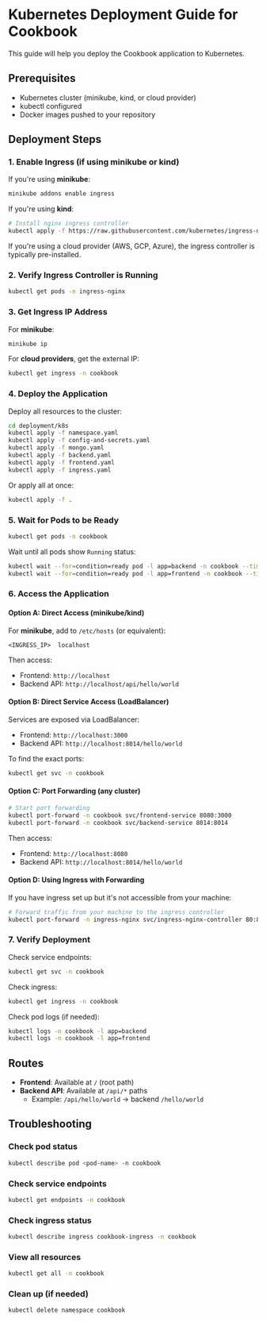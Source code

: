 # Kubernetes Deployment Guide for Cookbook

This guide will help you deploy the Cookbook application to Kubernetes.

## Prerequisites

- Kubernetes cluster (minikube, kind, or cloud provider)
- kubectl configured
- Docker images pushed to your repository

## Deployment Steps

### 1. Enable Ingress (if using minikube or kind)

If you're using **minikube**:
```bash
minikube addons enable ingress
```

If you're using **kind**:
```bash
# Install nginx ingress controller
kubectl apply -f https://raw.githubusercontent.com/kubernetes/ingress-nginx/main/deploy/static/provider/kind/deploy.yaml
```

If you're using a cloud provider (AWS, GCP, Azure), the ingress controller is typically pre-installed.

### 2. Verify Ingress Controller is Running

```bash
kubectl get pods -n ingress-nginx
```

### 3. Get Ingress IP Address

For **minikube**:
```bash
minikube ip
```

For **cloud providers**, get the external IP:
```bash
kubectl get ingress -n cookbook
```

### 4. Deploy the Application

Deploy all resources to the cluster:
```bash
cd deployment/k8s
kubectl apply -f namespace.yaml
kubectl apply -f config-and-secrets.yaml
kubectl apply -f mongo.yaml
kubectl apply -f backend.yaml
kubectl apply -f frontend.yaml
kubectl apply -f ingress.yaml
```

Or apply all at once:
```bash
kubectl apply -f .
```

### 5. Wait for Pods to be Ready

```bash
kubectl get pods -n cookbook
```

Wait until all pods show `Running` status:
```bash
kubectl wait --for=condition=ready pod -l app=backend -n cookbook --timeout=90s
kubectl wait --for=condition=ready pod -l app=frontend -n cookbook --timeout=90s
```

### 6. Access the Application

#### Option A: Direct Access (minikube/kind)

For **minikube**, add to `/etc/hosts` (or equivalent):
```
<INGRESS_IP>  localhost
```

Then access:
- Frontend: `http://localhost`
- Backend API: `http://localhost/api/hello/world`

#### Option B: Direct Service Access (LoadBalancer)

Services are exposed via LoadBalancer:
- Frontend: `http://localhost:3000`
- Backend API: `http://localhost:8014/hello/world`

To find the exact ports:
```bash
kubectl get svc -n cookbook
```

#### Option C: Port Forwarding (any cluster)

```bash
# Start port forwarding
kubectl port-forward -n cookbook svc/frontend-service 8080:3000
kubectl port-forward -n cookbook svc/backend-service 8014:8014
```

Then access:
- Frontend: `http://localhost:8080`
- Backend API: `http://localhost:8014/hello/world`

#### Option D: Using Ingress with Forwarding

If you have ingress set up but it's not accessible from your machine:

```bash
# Forward traffic from your machine to the ingress controller
kubectl port-forward -n ingress-nginx svc/ingress-nginx-controller 80:80
```

### 7. Verify Deployment

Check service endpoints:
```bash
kubectl get svc -n cookbook
```

Check ingress:
```bash
kubectl get ingress -n cookbook
```

Check pod logs (if needed):
```bash
kubectl logs -n cookbook -l app=backend
kubectl logs -n cookbook -l app=frontend
```

## Routes

- **Frontend**: Available at `/` (root path)
- **Backend API**: Available at `/api/*` paths
  - Example: `/api/hello/world` → backend `/hello/world`

## Troubleshooting

### Check pod status
```bash
kubectl describe pod <pod-name> -n cookbook
```

### Check service endpoints
```bash
kubectl get endpoints -n cookbook
```

### Check ingress status
```bash
kubectl describe ingress cookbook-ingress -n cookbook
```

### View all resources
```bash
kubectl get all -n cookbook
```

### Clean up (if needed)
```bash
kubectl delete namespace cookbook
```

